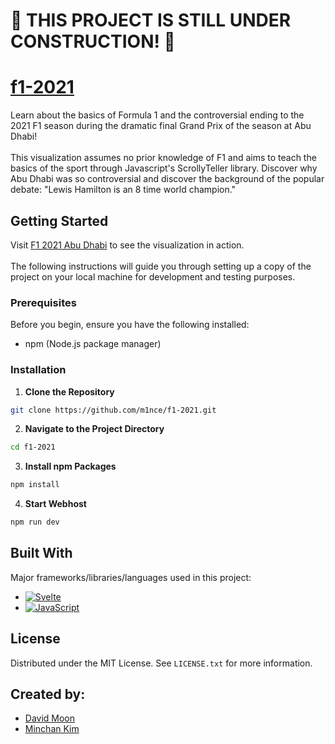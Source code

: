<h1>🚧 THIS PROJECT IS STILL UNDER CONSTRUCTION! 🚧</h1>

<h1>
  <a href='https://m1nce.github.io/f1-2021/'>
    f1-2021
  </a>
</h1>
<p>
Learn about the basics of Formula 1 and the controversial ending to the 2021 F1 season during the dramatic final Grand Prix of the season at Abu Dhabi! <br><br>
This visualization assumes no prior knowledge of F1 and aims to teach the basics of the sport through Javascript's ScrollyTeller library. Discover why Abu Dhabi was so controversial and discover the background of the popular debate: "Lewis Hamilton is an 8 time world champion."
</p>



<!-- GETTING STARTED -->
## Getting Started
Visit <a href="https://m1nce.github.io/f1-2021/" target="_blank">F1 2021 Abu Dhabi</a> to see the visualization in action. <br><br>
The following instructions will guide you through setting up a copy of the project on your local machine for development and testing purposes.

### Prerequisites
Before you begin, ensure you have the following installed:
- npm (Node.js package manager)

### Installation
1. **Clone the Repository**
  ```bash
  git clone https://github.com/m1nce/f1-2021.git
  ```

2. **Navigate to the Project Directory**
 ```bash
 cd f1-2021
 ```
3. **Install npm Packages**
 ```bash
 npm install
 ```
4. **Start Webhost**
 ```bash
 npm run dev
 ```

<!-- LANGUAGES/FRAMEWORKS -->
## Built With

Major frameworks/libraries/languages used in this project:

* [![Svelte][Svelte.dev]][Svelte-url]
* [![JavaScript][Javascript]][Javascript-url]

<!-- LICENSE -->
## License

Distributed under the MIT License. See `LICENSE.txt` for more information.

<!-- CONTRIBUTORS -->
## Created by:
* [David Moon](https://github.com/D2jc)
* [Minchan Kim](https://github.com/m1nce)

<!-- MARKDOWN LINKS & IMAGES -->
[Javascript]: https://shields.io/badge/JavaScript-F7DF1E?logo=JavaScript&logoColor=000&style=flat-square
[Javascript-url]: https://www.javascript.com/
[Svelte.dev]: https://img.shields.io/badge/Svelte-4A4A55?style=for-the-badge&logo=svelte&logoColor=FF3E00
[Svelte-url]: https://svelte.dev/
